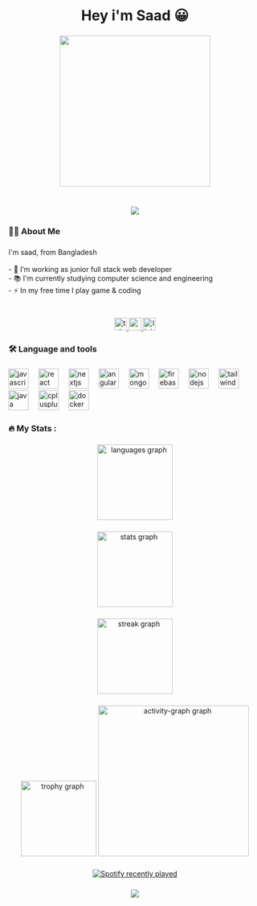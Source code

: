 <h1 align="center">Hey i'm Saad 😀</h1>

###
<div align="center">
  <img height="300" src="https://i.postimg.cc/Bn3DBQQK/terminal.gif"  />
</div>

###
<br clear="both">
<div align="center">
  <img src="https://visitcount.itsvg.in/api?id=istiakAHMEDsaad&icon=3&color=0"  />
</div>

###
<h3 align="left">👩‍💻  About Me</h3>

###
<p align="left">I'm saad, from Bangladesh<br><br>- 🔭 I’m working as junior full stack web developer<br>- 📚 I'm currently studying computer science and engineering<br>- ⚡ In my free time I play game & coding</p>

###
<br clear="both">
<div align="center">
  <a href="https://t.me/IstikAhamedSaad" target="_blank">
    <img src="https://img.shields.io/static/v1?message=Telegram&logo=telegram&label=&color=2CA5E0&logoColor=white&labelColor=&style=plastic" height="25" alt="telegram logo"  />
  </a>
  <a href="istiakahmedsaad.official@gmail.com" target="_blank">
    <img src="https://img.shields.io/static/v1?message=Gmail&logo=gmail&label=&color=D14836&logoColor=white&labelColor=&style=plastic" height="25" alt="gmail logo"  />
  </a>
  <a href="https://www.linkedin.com/in/istiakahmedsaad/" target="_blank">
    <img src="https://img.shields.io/static/v1?message=LinkedIn&logo=linkedin&label=&color=0077B5&logoColor=white&labelColor=&style=plastic" height="25" alt="linkedin logo"  />
  </a>
</div>

###
<h3 align="left">🛠 Language and tools</h3>

###
<div align="left">
  <img src="https://skillicons.dev/icons?i=js" height="40" alt="javascript logo"  />
  <img width="12" />
  <img src="https://skillicons.dev/icons?i=react" height="40" alt="react logo"  />
  <img width="12" />
  <img src="https://cdn.jsdelivr.net/gh/devicons/devicon/icons/nextjs/nextjs-original.svg" height="40" alt="nextjs logo"  />
  <img width="12" />
  <img src="https://cdn.simpleicons.org/angular/DD0031" height="40" alt="angularjs logo"  />
  <img width="12" />
  <img src="https://skillicons.dev/icons?i=mongodb" height="40" alt="mongodb logo"  />
  <img width="12" />
  <img src="https://skillicons.dev/icons?i=firebase" height="40" alt="firebase logo"  />
  <img width="12" />
  <img src="https://skillicons.dev/icons?i=nodejs" height="40" alt="nodejs logo"  />
  <img width="12" />
  <img src="https://skillicons.dev/icons?i=tailwind" height="40" alt="tailwindcss logo"  />
  <img width="12" />
  <img src="https://cdn.jsdelivr.net/gh/devicons/devicon/icons/java/java-original.svg" height="40" alt="java logo"  />
  <img width="12" />
  <img src="https://cdn.jsdelivr.net/gh/devicons/devicon/icons/cplusplus/cplusplus-original.svg" height="40" alt="cplusplus logo"  />
  <img width="12" />
  <img src="https://cdn.simpleicons.org/docker/2496ED" height="40" alt="docker logo"  />
</div>

###
<h3 align="left">🔥   My Stats :</h3>

###
<div align="center">
  <img src="https://github-readme-stats.vercel.app/api/top-langs?username=istiakAHMEDsaad&locale=en&hide_title=false&layout=compact&card_width=320&langs_count=5&theme=dracula&hide_border=false&order=2" height="150" alt="languages graph"  />
</div>

###
<div align="center">
  <img src="https://github-readme-stats.vercel.app/api?username=istiakAHMEDsaad&hide_title=false&hide_rank=false&show_icons=true&include_all_commits=true&count_private=true&disable_animations=false&theme=dracula&locale=en&hide_border=false&order=1" height="150" alt="stats graph"  />
</div>

###
<div align="center">
  <img src="https://streak-stats.demolab.com?user=istiakAHMEDsaad&locale=en&mode=daily&theme=dracula&hide_border=false&border_radius=5&order=3" height="150" alt="streak graph"  />
</div>

###
<div align="center">
  <img src="https://github-profile-trophy.vercel.app?username=istiakAHMEDsaad&theme=dracula&column=-1&row=1&margin-w=8&margin-h=8&no-bg=false&no-frame=false&order=4" height="150" alt="trophy graph"  />
  <img src="https://github-readme-activity-graph.vercel.app/graph?username=istiakAHMEDsaad&radius=16&theme=react&area=true&order=5" height="300" alt="activity-graph graph"  />
</div>

###
<div align="center">
  <a href="https://open.spotify.com/user/sst014bkxfqurgu0e9rrj6d2f">
    <img src="https://spotify-recently-played-readme.vercel.app/api?user=sst014bkxfqurgu0e9rrj6d2f&count=1" alt="Spotify recently played"  />
  </a>
</div>

###
<div align="center">
    <a href="">
        <img src="https://github-contributor-stats.vercel.app/api?username=istiakAHMEDsaad&limit=5&theme=dark&combine_all_yearly_contributions=true" />
    </a>
</div>

###
